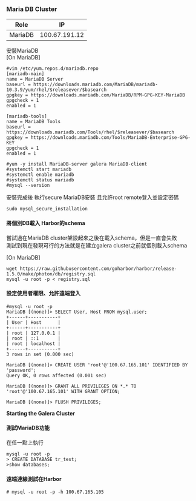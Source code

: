### Maria DB Cluster  

| Role | IP |
| ------- | -------------- |
| MariaDB  | 100.67.191.12 |
  

安裝MariaDB  
[On MariaDB]  
```
#vim /etc/yum.repos.d/mariadb.repo
[mariadb-main]
name = MariaDB Server
baseurl = https://downloads.mariadb.com/MariaDB/mariadb-10.3.9/yum/rhel/$releasever/$basearch
gpgkey = https://downloads.mariadb.com/MariaDB/RPM-GPG-KEY-MariaDB
gpgcheck = 1
enabled = 1

[mariadb-tools]
name = MariaDB Tools
baseurl = https://downloads.mariadb.com/Tools/rhel/$releasever/$basearch
gpgkey = https://downloads.mariadb.com/Tools/MariaDB-Enterprise-GPG-KEY
gpgcheck = 1
enabled = 1

#yum -y install MariaDB-server galera MariaDB-client
#systemctl start mariadb
#systemctl enable mariadb
#systemctl status mariadb
#mysql --version
```
安裝完成後 執行secure MariaDB安裝 且允許root remote登入並設定密碼  
```bash=
sudo mysql_secure_installation
```

#### 將個別DB載入 Harbor的schema  
嘗試過在MariaDB cluster架設起來之後在載入schema，但是一直會失敗  
測試到現在發現可行的方法就是在建立galera cluster之前就個別載入schema  

[On MariaDB]  
```bash=
wget https://raw.githubusercontent.com/goharbor/harbor/release-1.5.0/make/photon/db/registry.sql
mysql -u root -p < registry.sql
```
#### 設定使用者權限、允許遠端登入

```bash=
#mysql -u root -p
MariaDB [(none)]> SELECT User, Host FROM mysql.user;
+------+-----------+
| User | Host      |
+------+-----------+
| root | 127.0.0.1 |
| root | ::1       |
| root | localhost |
+------+-----------+
3 rows in set (0.000 sec)

MariaDB [(none)]> CREATE USER 'root'@'100.67.165.101' IDENTIFIED BY 'password';
Query OK, 0 rows affected (0.001 sec)

MariaDB [(none)]> GRANT ALL PRIVILEGES ON *.* TO 'root'@'100.67.165.101' WITH GRANT OPTION;

MariaDB [(none)]> FLUSH PRIVILEGES;

```

**Starting the Galera Cluster**  

#### 測試MariaDB功能
在任一點上執行  
```bash=
mysql -u root -p
> CREATE DATABASE tr_test;
>show databases;
```

#### 遠端連線測試在Harbor
```bash=
# mysql -u root -p -h 100.67.165.105
```
